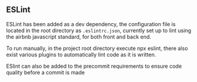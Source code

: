 ## ESLint

ESLint has been added as a dev dependency, the configuration file is located in the root directory as `.eslintrc.json`, currently set up to lint using the airbnb javascript standard, for both front and back end.

To run manually, in the project root directory execute npx eslint, there also exist various plugins to automatically lint code as it is written.

ESlint can also be added to the precommit requirements to ensure code quality before a commit is made